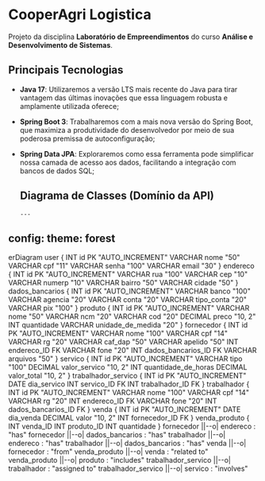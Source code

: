 # **CooperAgri Logistica**
Projeto da disciplina **Laboratório de Empreendimentos** do curso **Análise e Desenvolvimento de Sistemas**.

## Principais Tecnologias
 - **Java 17**: Utilizaremos a versão LTS mais recente do Java para tirar vantagem das últimas inovações que essa linguagem robusta e amplamente utilizada oferece;
 - **Spring Boot 3**: Trabalharemos com a mais nova versão do Spring Boot, que maximiza a produtividade do desenvolvedor por meio de sua poderosa premissa de autoconfiguração;
 - **Spring Data JPA**: Exploraremos como essa ferramenta pode simplificar nossa camada de acesso aos dados, facilitando a integração com bancos de dados SQL;
   
   ## Diagrama de Classes (Domínio da API)
   ```mermaid
   ---
config:
  theme: forest
---
erDiagram
 user {
     INT id PK "AUTO_INCREMENT"
     VARCHAR nome "50"
     VARCHAR cpf "11"
     VARCHAR senha "100"
     VARCHAR email "30"
 }
 endereco {
     INT id PK "AUTO_INCREMENT"
     VARCHAR rua "100"
     VARCHAR cep "10"
     VARCHAR numerp "10"
     VARCHAR bairro "50"
     VARCHAR cidade "50"
 }
 dados_bancarios {
     INT id PK "AUTO_INCREMENT"
     VARCHAR banco "100"
     VARCHAR agencia "20"
     VARCHAR conta "20"
     VARCHAR tipo_conta "20"
     VARCHAR pix "100"
 }
 produto {
     INT id PK "AUTO_INCREMENT"
     VARCHAR nome "50"
     VARCHAR ncm "20"
     VARCHAR cod "20"
     DECIMAL preco "10, 2"
     INT quantidade
     VARCHAR unidade_de_medida "20"
 }
 fornecedor {
     INT id PK "AUTO_INCREMENT"
     VARCHAR nome "100"
     VARCHAR cpf "14"
     VARCHAR rg "20"
     VARCHAR caf_dap "50"
     VARCHAR apelido "50"
     INT endereco_ID FK
     VARCHAR fone "20"
     INT dados_bancarios_ID FK
     VARCHAR arquivos "50"
 }
 servico {
     INT id PK "AUTO_INCREMENT"
     VARCHAR tipo "100"
     DECIMAL valor_servico "10, 2"
     INT quantidade_de_horas
     DECIMAL valor_total "10, 2"
 }
 trabalhador_servico {
     INT id PK "AUTO_INCREMENT"
     DATE dia_servico
     INT servico_ID FK
     INT trabalhador_ID FK
 }
 trabalhador {
     INT id PK "AUTO_INCREMENT"
     VARCHAR nome "100"
     VARCHAR cpf "14"
     VARCHAR rg "20"
     INT endereco_ID FK
     VARCHAR fone "20"
     INT dados_bancarios_ID FK
 }
 venda {
     INT id PK "AUTO_INCREMENT"
     DATE dia_venda
     DECIMAL valor "10, 2"
     INT fornecedor_ID FK
 }
 venda_produto {
     INT venda_ID
     INT produto_ID 
     INT quantidade
 }
 fornecedor ||--o| endereco : "has"
 fornecedor ||--o| dados_bancarios : "has"
 trabalhador ||--o| endereco : "has"
 trabalhador ||--o| dados_bancarios : "has"
 venda ||--o| fornecedor : "from"
 venda_produto ||--o| venda : "related to"
 venda_produto ||--o| produto : "includes"
 trabalhador_servico ||--o| trabalhador : "assigned to"
 trabalhador_servico ||--o| servico : "involves"

```
